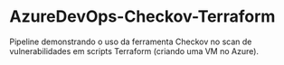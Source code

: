 # AzureDevOps-Checkov-Terraform

Pipeline demonstrando o uso da ferramenta Checkov no scan de vulnerabilidades em scripts Terraform (criando uma VM no Azure).
